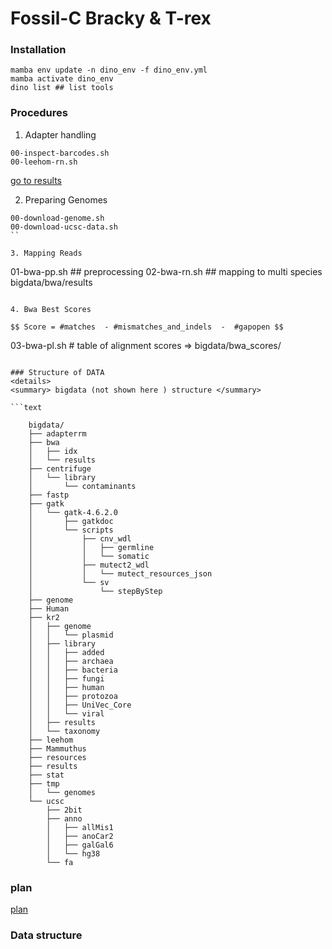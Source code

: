# Fossil-C Bracky & T-rex

### Installation

```
mamba env update -n dino_env -f dino_env.yml
mamba activate dino_env
dino list ## list tools

```

### Procedures

1. Adapter handling

```
00-inspect-barcodes.sh
00-leehom-rn.sh
``` 
[go to results]( results/2025-10-08-read-adapter-positions/README.md  )


2. Preparing Genomes 

```
00-download-genome.sh
00-download-ucsc-data.sh
``

3. Mapping Reads

```
01-bwa-pp.sh  ## preprocessing
02-bwa-rn.sh  ## mapping to multi species bigdata/bwa/results
```

4. Bwa Best Scores 

$$ Score = #matches  - #mismatches_and_indels  -  #gapopen $$

```
03-bwa-pl.sh # table of alignment scores => bigdata/bwa_scores/
```

### Structure of DATA
<details>
<summary> bigdata (not shown here ) structure </summary>

```text

    bigdata/
    ├── adapterrm
    ├── bwa
    │   ├── idx
    │   └── results
    ├── centrifuge
    │   └── library
    │       └── contaminants
    ├── fastp
    ├── gatk
    │   └── gatk-4.6.2.0
    │       ├── gatkdoc
    │       └── scripts
    │           ├── cnv_wdl
    │           │   ├── germline
    │           │   └── somatic
    │           ├── mutect2_wdl
    │           │   └── mutect_resources_json
    │           └── sv
    │               └── stepByStep
    ├── genome
    ├── Human
    ├── kr2
    │   ├── genome
    │   │   └── plasmid
    │   ├── library
    │   │   ├── added
    │   │   ├── archaea
    │   │   ├── bacteria
    │   │   ├── fungi
    │   │   ├── human
    │   │   ├── protozoa
    │   │   ├── UniVec_Core
    │   │   └── viral
    │   ├── results
    │   └── taxonomy
    ├── leehom
    ├── Mammuthus
    ├── resources
    ├── results
    ├── stat
    ├── tmp
    │   └── genomes
    └── ucsc
        ├── 2bit
        ├── anno
        │   ├── allMis1
        │   ├── anoCar2
        │   ├── galGal6
        │   └── hg38
        └── fa
```
</details>

### plan
[plan](plan.md)

### Data structure






